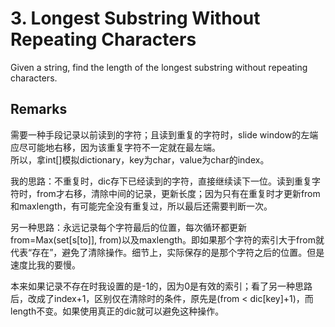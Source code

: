 # 3. Longest Substring Without Repeating Characters

Given a string, find the length of the longest substring without repeating characters.

## Remarks

需要一种手段记录以前读到的字符；且读到重复的字符时，slide window的左端应尽可能地右移，因为该重复字符不一定就在最左端。<br>
所以，拿int[]模拟dictionary，key为char，value为char的index。

我的思路：不重复时，dic存下已经读到的字符，直接继续读下一位。读到重复字符时，from才右移，清除中间的记录，更新长度；因为只有在重复时才更新from和maxlength，有可能完全没有重复过，所以最后还需要判断一次。

另一种思路：永远记录每个字符最后的位置，每次循环都更新from=Max(set[s[to]], from)以及maxlength。即如果那个字符的索引大于from就代表“存在”，避免了清除操作。细节上，实际保存的是那个字符之后的位置。但是速度比我的要慢。

本来如果记录不存在时我设置的是-1的，因为0是有效的索引；看了另一种思路后，改成了index+1，区别仅在清除时的条件，原先是(from < dic[key]+1)，而length不变。如果使用真正的dic就可以避免这种操作。
